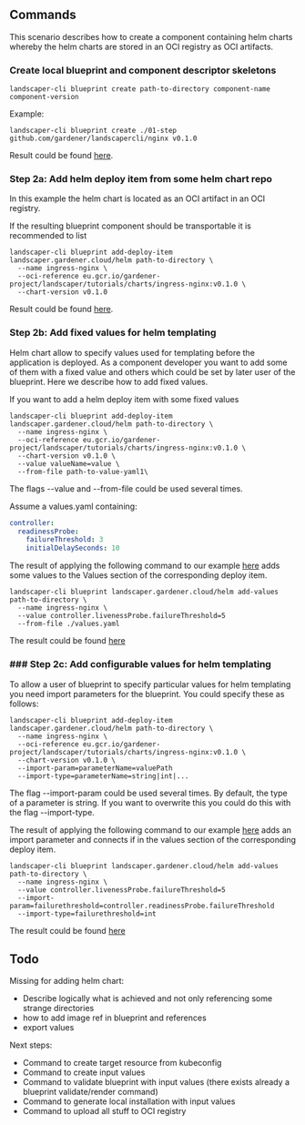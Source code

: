 ## Commands

This scenario describes how to create a component containing helm charts whereby the helm charts
are stored in an OCI registry as OCI artifacts.

### Create local blueprint and component descriptor skeletons

```
landscaper-cli blueprint create path-to-directory component-name component-version
```

Example:

```
landscaper-cli blueprint create ./01-step github.com/gardener/landscapercli/nginx v0.1.0
```

Result could be found [here](./01-step).

### Step 2a: Add helm deploy item from some helm chart repo

In this example the helm chart is located as an OCI artifact in an OCI registry. 

If the resulting blueprint component should be transportable it is recommended to list

```
landscaper-cli blueprint add-deploy-item landscaper.gardener.cloud/helm path-to-directory \
  --name ingress-nginx \
  --oci-reference eu.gcr.io/gardener-project/landscaper/tutorials/charts/ingress-nginx:v0.1.0 \
  --chart-version v0.1.0
```

Result could be found [here](./02a-step).

### Step 2b: Add fixed values for helm templating

Helm chart allow to specify values used for templating before the application is deployed. As 
a component developer you want to add some of them with a fixed value and others which could
be set by later user of the blueprint. Here we describe how to add fixed values. 

If you want to add a helm deploy item with some fixed values 

```
landscaper-cli blueprint add-deploy-item landscaper.gardener.cloud/helm path-to-directory \
  --name ingress-nginx \
  --oci-reference eu.gcr.io/gardener-project/landscaper/tutorials/charts/ingress-nginx:v0.1.0 \
  --chart-version v0.1.0 \
  --value valueName=value \
  --from-file path-to-value-yaml1\
```

The flags --value and --from-file could be used several times.

Assume a values.yaml containing:

``` yaml
controller:
  readinessProbe:
    failureThreshold: 3
    initialDelaySeconds: 10
```

The result of applying the following command to our example [here](./01-step) adds some values to the 
Values section of the corresponding deploy item.

```
landscaper-cli blueprint landscaper.gardener.cloud/helm add-values path-to-directory \
  --name ingress-nginx \
  --value controller.livenessProbe.failureThreshold=5
  --from-file ./values.yaml
```

The result could be found [here](./02b-step)

### ### Step 2c: Add configurable values for helm templating 

To allow a user of blueprint to specify particular values for helm templating you need import parameters
for the blueprint. You could specify these as follows:

```
landscaper-cli blueprint add-deploy-item landscaper.gardener.cloud/helm path-to-directory \
  --name ingress-nginx \
  --oci-reference eu.gcr.io/gardener-project/landscaper/tutorials/charts/ingress-nginx:v0.1.0 \
  --chart-version v0.1.0 \
  --import-param=parameterName=valuePath
  --import-type=parameterName=string|int|...
```

The flag --import-param could be used several times. By default, the type of a parameter is string.
If you want to overwrite this you could do this with the flag --import-type.

The result of applying the following command to our example [here](./01-step) adds an import parameter 
and connects if in the values section of the corresponding deploy item.

```
landscaper-cli blueprint landscaper.gardener.cloud/helm add-values path-to-directory \
  --name ingress-nginx \
  --value controller.livenessProbe.failureThreshold=5
  --import-param=failurethreshold=controller.readinessProbe.failureThreshold
  --import-type=failurethreshold=int
```

The result could be found [here](./02c-step)


## Todo

Missing for adding helm chart:

- Describe logically what is achieved and not only referencing some strange directories
- how to add image ref in blueprint and references
- export values

Next steps:
- Command to create target resource from kubeconfig
- Command to create input values
- Command to validate blueprint with input values (there exists already a blueprint validate/render command)
- Command to generate local installation with input values
- Command to upload all stuff to OCI registry




